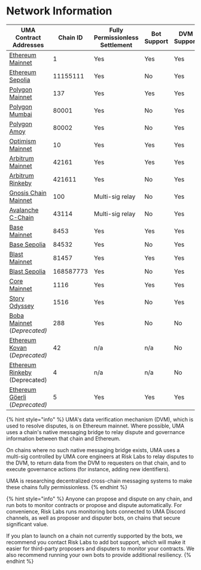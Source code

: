 # Network Information



<table><thead><tr><th width="124">UMA Contract Addresses</th><th width="113">Chain ID</th><th>Fully Permissionless Settlement</th><th>Bot Support</th><th width="96">DVM Support</th><th width="102">oSnap Support</th><th>Oracle UI</th></tr></thead><tbody><tr><td><a href="https://github.com/UMAprotocol/protocol/blob/master/packages/core/networks/1.json">Ethereum  Mainnet</a></td><td>1</td><td>Yes</td><td>Yes</td><td>Yes</td><td>Yes</td><td><a href="https://oracle.uma.xyz">Yes</a></td></tr><tr><td><a href="https://github.com/UMAprotocol/protocol/blob/master/packages/core/networks/11155111.json">Ethereum Sepolia</a></td><td>11155111</td><td>Yes</td><td>No</td><td>Yes</td><td>Yes</td><td><a href="https://testnet.oracle.uma.xyz">Yes</a></td></tr><tr><td><a href="https://github.com/UMAprotocol/protocol/blob/master/packages/core/networks/137.json">Polygon Mainnet</a></td><td>137</td><td>Yes</td><td>Yes</td><td>Yes</td><td>Yes</td><td><a href="https://oracle.uma.xyz">Yes</a></td></tr><tr><td><a href="https://github.com/UMAprotocol/protocol/blob/master/packages/core/networks/80001.json">Polygon Mumbai</a></td><td>80001</td><td>Yes</td><td>No</td><td>Yes</td><td>Yes</td><td><a href="https://testnet.oracle.uma.xyz">Yes</a></td></tr><tr><td><a href="https://github.com/UMAprotocol/protocol/blob/master/packages/core/networks/80002.json">Polygon Amoy </a></td><td>80002</td><td>Yes</td><td>No</td><td>Yes</td><td>Yes</td><td><a href="https://testnet.oracle.uma.xyz">Yes</a></td></tr><tr><td><a href="https://github.com/UMAprotocol/protocol/blob/master/packages/core/networks/10.json">Optimism Mainnet</a></td><td>10</td><td>Yes</td><td>Yes</td><td>Yes</td><td>Yes</td><td><a href="https://oracle.uma.xyz">Yes</a></td></tr><tr><td><a href="https://github.com/UMAprotocol/protocol/blob/master/packages/core/networks/42161.json">Arbitrum Mainnet</a></td><td>42161</td><td>Yes</td><td>Yes</td><td>Yes</td><td>Yes</td><td><a href="https://oracle.uma.xyz">Yes</a></td></tr><tr><td><a href="https://github.com/UMAprotocol/protocol/blob/master/packages/core/networks/421611.json">Arbitrum Rinkeby</a></td><td>421611</td><td>Yes</td><td>No</td><td>Yes</td><td>No</td><td>No</td></tr><tr><td><a href="https://github.com/UMAprotocol/protocol/blob/master/packages/core/networks/100.json">Gnosis Chain Mainnet</a></td><td>100</td><td>Multi-sig relay</td><td>No</td><td>Yes</td><td>Yes</td><td>No</td></tr><tr><td><a href="https://github.com/UMAprotocol/protocol/blob/master/packages/core/networks/43114.json">Avalanche C-Chain</a></td><td>43114</td><td>Multi-sig relay</td><td>No</td><td>Yes</td><td>No</td><td>No</td></tr><tr><td><a href="https://github.com/UMAprotocol/protocol/blob/master/packages/core/networks/8453.json">Base Mainnet</a></td><td>8453</td><td>Yes</td><td>Yes</td><td>Yes</td><td>Yes</td><td><a href="https://oracle.uma.xyz">Yes</a></td></tr><tr><td><a href="https://github.com/UMAprotocol/protocol/blob/master/packages/core/networks/84532.json">Base Sepolia</a></td><td>84532</td><td>Yes</td><td>No</td><td>Yes</td><td>No</td><td>No</td></tr><tr><td><a href="https://github.com/UMAprotocol/protocol/blob/master/packages/core/networks/81457.json">Blast Mainnet</a></td><td>81457</td><td>Yes</td><td>Yes</td><td>Yes</td><td>No</td><td><a href="https://oracle.uma.xyz">Yes</a></td></tr><tr><td><a href="https://github.com/UMAprotocol/protocol/blob/master/packages/core/networks/168587773.json">Blast Sepolia</a></td><td>168587773</td><td>Yes</td><td>No</td><td>Yes</td><td>No</td><td>No</td></tr><tr><td><a href="https://github.com/UMAprotocol/protocol/blob/master/packages/core/networks/1116.json">Core Mainnet</a></td><td>1116</td><td>Yes</td><td>Yes</td><td>Yes</td><td>Yes</td><td><a href="https://oracle.uma.xyz">Yes</a></td></tr><tr><td><a href="https://github.com/UMAprotocol/protocol/blob/master/packages/core/networks/1516.json">Story Odyssey</a></td><td>1516</td><td>Yes</td><td>No</td><td>Yes</td><td>No</td><td><a href="https://testnet.oracle.uma.xyz">Yes</a></td></tr><tr><td><a href="https://github.com/UMAprotocol/protocol/blob/master/packages/core/networks/288.json">Boba Mainnet </a>(<em>Deprecated)</em></td><td>288</td><td>Yes</td><td>No</td><td>No</td><td>No</td><td>No</td></tr><tr><td><a href="https://github.com/UMAprotocol/protocol/blob/master/packages/core/networks/42.json">Ethereum Kovan </a>(<em>Deprecated)</em></td><td>42</td><td>n/a</td><td>n/a</td><td>No</td><td>No</td><td>No</td></tr><tr><td><a href="https://github.com/UMAprotocol/protocol/blob/master/packages/core/networks/4.json">Ethereum Rinkeby </a>(Deprecated)</td><td>4</td><td>n/a</td><td>n/a</td><td>No</td><td>No</td><td>No</td></tr><tr><td><a href="https://github.com/UMAprotocol/protocol/blob/master/packages/core/networks/5.json">Ethereum Göerli </a>(<em>Deprecated)</em></td><td>5</td><td>Yes</td><td>Yes</td><td>Yes</td><td>No</td><td><a href="https://testnet.oracle.uma.xyz">Yes</a></td></tr></tbody></table>

{% hint style="info" %}
UMA's data verification mechanism (DVM), which is used to resolve disputes, is on Ethereum mainnet. Where possible, UMA uses a chain's native messaging bridge to relay dispute and governance information between that chain and Ethereum.

On chains where no such native messaging bridge exists, UMA uses a multi-sig controlled by UMA core engineers at Risk Labs to relay disputes to the DVM, to return data from the DVM to requesters on that chain, and to execute governance actions (for instance, adding new identifiers).

UMA is researching decentralized cross-chain messaging systems to make these chains fully permissionless.
{% endhint %}

{% hint style="info" %}
Anyone can propose and dispute on any chain, and run bots to monitor contracts or propose and dispute automatically. For convenience, Risk Labs runs monitoring bots connected to UMA Discord channels, as well as proposer and disputer bots, on chains that secure significant value.

If you plan to launch on a chain not currently supported by the bots, we recommend you contact Risk Labs to add bot support, which will make it easier for third-party proposers and disputers to monitor your contracts. We also recommend running your own bots to provide additional resiliency.
{% endhint %}
